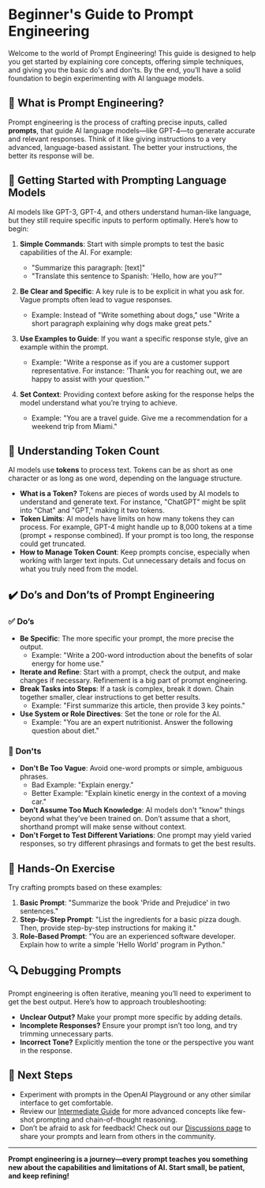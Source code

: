 # Beginner's Guide to Prompt Engineering

Welcome to the world of Prompt Engineering! This guide is designed to help you get started by explaining core concepts, offering simple techniques, and giving you the basic do's and don'ts. By the end, you’ll have a solid foundation to begin experimenting with AI language models.

## 🤔 **What is Prompt Engineering?**
Prompt engineering is the process of crafting precise inputs, called **prompts**, that guide AI language models—like GPT-4—to generate accurate and relevant responses. Think of it like giving instructions to a very advanced, language-based assistant. The better your instructions, the better its response will be.

## 🚀 **Getting Started with Prompting Language Models**
AI models like GPT-3, GPT-4, and others understand human-like language, but they still require specific inputs to perform optimally. Here’s how to begin:

1. **Simple Commands**: Start with simple prompts to test the basic capabilities of the AI. For example:
   - "Summarize this paragraph: [text]"
   - "Translate this sentence to Spanish: 'Hello, how are you?'"

2. **Be Clear and Specific**: A key rule is to be explicit in what you ask for. Vague prompts often lead to vague responses.
   - Example: Instead of "Write something about dogs," use "Write a short paragraph explaining why dogs make great pets."

3. **Use Examples to Guide**: If you want a specific response style, give an example within the prompt.
   - Example: "Write a response as if you are a customer support representative. For instance: 'Thank you for reaching out, we are happy to assist with your question.'"

4. **Set Context**: Providing context before asking for the response helps the model understand what you’re trying to achieve.
   - Example: "You are a travel guide. Give me a recommendation for a weekend trip from Miami."

## 📏 **Understanding Token Count**
AI models use **tokens** to process text. Tokens can be as short as one character or as long as one word, depending on the language structure.

- **What is a Token?** Tokens are pieces of words used by AI models to understand and generate text. For instance, "ChatGPT" might be split into "Chat" and "GPT," making it two tokens.
- **Token Limits**: AI models have limits on how many tokens they can process. For example, GPT-4 might handle up to 8,000 tokens at a time (prompt + response combined). If your prompt is too long, the response could get truncated.
- **How to Manage Token Count**: Keep prompts concise, especially when working with larger text inputs. Cut unnecessary details and focus on what you truly need from the model.

## ✔️ **Do’s and Don’ts of Prompt Engineering**

### ✅ **Do’s**
- **Be Specific**: The more specific your prompt, the more precise the output.
  - Example: "Write a 200-word introduction about the benefits of solar energy for home use."
- **Iterate and Refine**: Start with a prompt, check the output, and make changes if necessary. Refinement is a big part of prompt engineering.
- **Break Tasks into Steps**: If a task is complex, break it down. Chain together smaller, clear instructions to get better results.
  - Example: "First summarize this article, then provide 3 key points."
- **Use System or Role Directives**: Set the tone or role for the AI.
  - Example: "You are an expert nutritionist. Answer the following question about diet."

### 🚫 **Don'ts**
- **Don't Be Too Vague**: Avoid one-word prompts or simple, ambiguous phrases.
  - Bad Example: "Explain energy."
  - Better Example: "Explain kinetic energy in the context of a moving car."
- **Don’t Assume Too Much Knowledge**: AI models don't "know" things beyond what they’ve been trained on. Don’t assume that a short, shorthand prompt will make sense without context.
- **Don't Forget to Test Different Variations**: One prompt may yield varied responses, so try different phrasings and formats to get the best results.

## 📝 **Hands-On Exercise**
Try crafting prompts based on these examples:
1. **Basic Prompt**: "Summarize the book 'Pride and Prejudice' in two sentences."
2. **Step-by-Step Prompt**: "List the ingredients for a basic pizza dough. Then, provide step-by-step instructions for making it."
3. **Role-Based Prompt**: "You are an experienced software developer. Explain how to write a simple 'Hello World' program in Python."

## 🔍 **Debugging Prompts**
Prompt engineering is often iterative, meaning you’ll need to experiment to get the best output. Here’s how to approach troubleshooting:
- **Unclear Output?** Make your prompt more specific by adding details.
- **Incomplete Responses?** Ensure your prompt isn’t too long, and try trimming unnecessary parts.
- **Incorrect Tone?** Explicitly mention the tone or the perspective you want in the response.

## 🎯 **Next Steps**
- Experiment with prompts in the OpenAI Playground or any other similar interface to get comfortable.
- Review our [Intermediate Guide](./intermediate.md) for more advanced concepts like few-shot prompting and chain-of-thought reasoning.
- Don’t be afraid to ask for feedback! Check out our [Discussions page](https://github.com/your-repo-link/discussions) to share your prompts and learn from others in the community.

---

**Prompt engineering is a journey—every prompt teaches you something new about the capabilities and limitations of AI. Start small, be patient, and keep refining!**

